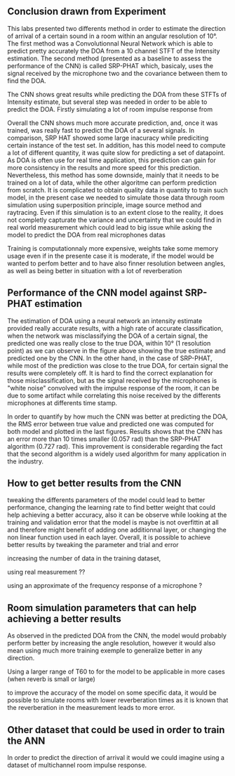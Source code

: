 ## Conclusion drawn from Experiment
This labs presented two differents method in order to estimate the direction of arrival of a certain sound in a room within an angular resolution of 10°. The first method was a Convolutionnal Neural Network which is able to predict pretty accurately the DOA from a 10 channel STFT of the Intensity estimation. The second method (presented as a baseline to assess the performance of the CNN) is called SRP-PHAT which, basicaly, uses the signal received by the microphone two and the covariance between them to find the DOA.

The CNN shows great results while predicting the DOA from these STFTs of Intensity estimate, but several step was needed in order to be able to predict the DOA. Firstly simulating a lot of  room impulse response from  

Overall the CNN shows much more accurate prediction, and, once it was trained, was really fast to predict the DOA of a several signals. In comparison,  SRP HAT showed some large inacuracy while prediciting certain instance of the test set. In addition, has this model need to compute a lot of different quantity, it was quite slow for predicting a set of datapoint. As DOA is often use for real time application, this prediction can gain for more consistency in the results and more speed for this prediction. 
Nevertheless, this method has some downside, mainly that it needs to be trained on a lot of data, while the other algoritme can perform prediction from scratch. It is complicated to obtain quality data in quantity to train such model, in the present case we needed to simulate those data through room simulation using superposition principle, image source method and raytracing. Even if this simulation is to an extent close to the reality, it does not completly capturate the variance and uncertainty that we could find in real world measurement which could lead to big issue while asking the model to predict the DOA from real microphones datas

Training is computationnaly more expensive, weights take some memory usage even if in the presente case it is moderate, if the model would be wanted to perfom better and to have also finner resolution between angles, as well as being better in situation with a lot of reverberation
## Performance of the CNN model against SRP-PHAT estimation
The estimation of DOA using a neural network an intensity estimate provided really accurate results, with a high rate of accurate classification, when the network was misclassifying the DOA of a certain signal, the predicted one was really close to the true DOA, within 10° (1 resolution point) as we can observe in the figure above showing the true estimate and predicted one by the CNN. In the other hand, in the case of SRP-PHAT, while most of the prediction was close to the true DOA, for certain signal the results were completely off. It is hard to find the correct explanation for those misclassification, but as the signal received by the microphones is "white noise" convolved with the impulse response of the room, it can be due to some artifact while correlating this noise received by the differents microphones at differents time stamp.

In order to quantify by how much the CNN was better at predicting the DOA, the RMS error between true value and predicted one was computed for both model and plotted in the last figures. Results shows that the CNN has an error more than 10 times smaller ($0.057$ rad) than the SRP-PHAT algorithm ($0.727$ rad). This improvement is considerable regarding the fact that the second algorithm is a widely used algorithm for many application in the industry.

## How to get better results from the CNN
tweaking the differents parameters of the model could lead to better performance, changing the learning rate to find better weight that could help achieving a better accuracy, also it can be observe while looking at the training and validation error that the model is maybe is not overfittin at all and therefore might benefit of adding one additionnal layer, or changing the non linear function used in each layer. Overall, it is possible to achieve better results by tweaking the parameter and trial and error

increasing the number of data in the training dataset,  

using real measurement ??

using an approximate of the frequency response of a microphone ? 
## Room simulation parameters that can help achieving a better results 

As observed in the predicted DOA from the CNN, the model would probably perform better by increasing the angle resolution, however it would also mean using much more training exemple to generalize better in any direction.

Using a larger range of T60 to for the model to be applicable in more cases (when reverb is small or large) 

to improve the accuracy of the model on some specific data, it would be possible to simulate rooms with lower reverberation times as it is known that the reverberation in the measurement leads to more error. 
## Other dataset that could be used in order to train the ANN
In order to predict the direction of arrival it would we could imagine using a dataset of multichannel room impulse response.

